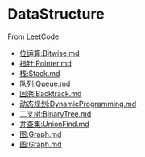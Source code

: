 # DataStructure
From LeetCode


- [位运算:Bitwise.md](https://github.com/VentureRice/DataStructure/blob/master/BinaryTree.md)
- [指针:Pointer.md](https://github.com/VentureRice/DataStructure/blob/master/Pointer.md)
- [栈:Stack.md](https://github.com/VentureRice/DataStructure/blob/master/Stack.md)
- [队列:Queue.md](https://github.com/VentureRice/DataStructure/blob/master/Queue.md)
- [回溯:Backtrack.md](https://github.com/VentureRice/DataStructure/blob/master/Backtrack.md)
- [动态规划:DynamicProgramming.md](https://github.com/VentureRice/DataStructure/blob/master/DynamicProgramming.md)
- [二叉树:BinaryTree.md](https://github.com/VentureRice/DataStructure/blob/master/BinaryTree.md)
- [并查集:UnionFind.md](https://github.com/VentureRice/DataStructure/blob/master/UnionFind.md)
- [图:Graph.md](https://github.com/VentureRice/DataStructure/blob/master/Graph.md)
- [图:Graph.md](#Graph.md)


```python

```
